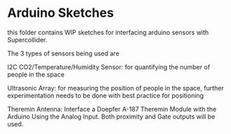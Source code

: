 # Arduino Sketches

this folder contains WIP sketches for interfacing arduino sensors with Supercollider.

The 3 types of sensors being used are

I2C CO2/Temperature/Humidity Sensor: for quantifying the number of people in the space

Ultrasonic Array: for measuring the position of people in the space, further experimentation needs to be done with best practice for positioning

Theremin Antenna: Interface a Doepfer A-187 Theremin Module with the Arduino Using the Analog Input. Both proximity and Gate outputs will be used.

